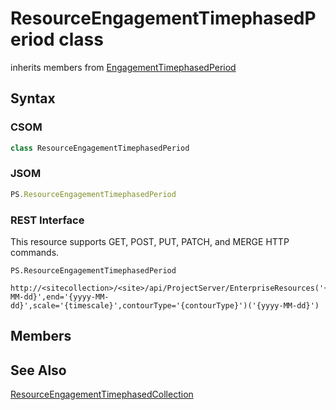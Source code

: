 [comment]: # (Name:ResourceEngagementTimephasedPeriod)
[comment]: # (Type:class)
[comment]: # (Status:Incomplete)

# <a name="name"></a>ResourceEngagementTimephasedPeriod class

inherits members from [EngagementTimephasedPeriod](EngagementTimephasedPeriod.md)<br/>

<a name="description"></a>

## <a name="syntax"></a>Syntax

### CSOM

```C#
class ResourceEngagementTimephasedPeriod 
```
### JSOM

```JavaScript
PS.ResourceEngagementTimephasedPeriod
```
### REST Interface

This resource supports GET, POST, PUT, PATCH, and MERGE HTTP commands.

```
PS.ResourceEngagementTimephasedPeriod

http://<sitecollection>/<site>/api/ProjectServer/EnterpriseResources('{resourceid}')/Engagements('{engagementid}')/GetTimephasedByUrl(start='{yyyy-MM-dd}',end='{yyyy-MM-dd}',scale='{timescale}',contourType='{contourType}')('{yyyy-MM-dd}')
```

## <a name="members"></a>Members

## <a name="seeAlso"></a>See Also

[ResourceEngagementTimephasedCollection](ResourceEngagementTimephasedCollection.md)<br/>
